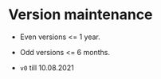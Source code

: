 # Version maintenance

- Even versions <= 1 year.
- Odd versions <= 6 months.

- `v0` till 10.08.2021 